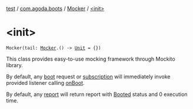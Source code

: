 [test](../../index.md) / [com.agoda.boots](../index.md) / [Mocker](index.md) / [&lt;init&gt;](./-init-.md)

# &lt;init&gt;

`Mocker(tail: `[`Mocker`](index.md)`.() -> `[`Unit`](https://kotlinlang.org/api/latest/jvm/stdlib/kotlin/-unit/index.html)` = {})`

This class provides easy-to-use mocking framework through Mockito library.

By default, any [boot](#) request or [subscription](#) will immediately invoke
provided listener calling [onBoot](#).

By default, any [report](#) will return report with [Booted](#) status and 0 execution time.

